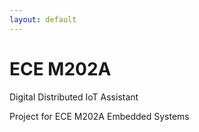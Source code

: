 ```yaml
---
layout: default
---
```


# ECE M202A
Digital Distributed IoT Assistant

Project for ECE M202A Embedded Systems
